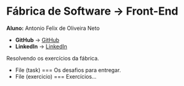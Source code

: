 
<div> 
  <h1> Fábrica de Software -> Front-End </h1>
</div>

<div>
  <span>
    <b>Aluno:</b> Antonio Felix de Oliveira Neto
  </span>
</div>

<div>
  <ul>
    <li>
      <b>GitHub</b> -> <a href="https://github.com/antonioflx">GitHub</a>
    </li>
    <li>
      <b>LinkedIn</b> -> <a href="https://www.linkedin.com/in/antonioflx/">LinkedIn</a>
    </li>
  </ul>
</div>

<div>
  <p>Resolvendo os exercícios da fábrica.</p>
  <ul>
    <li>
      File (task) === Os desafios para entregar. 
    </li>
  <li>
    File (exercicio) === Exercícios...
  </li>
  </ul>
</div>

